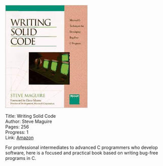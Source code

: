![Book cover](cover.jpg)

Title: Writing Solid Code<br>
Author:	Steve Maguire<br>
Pages:    256<br>
Progress:  1<br>
Link: [Amazon](http://www.amazon.com/Writing-Solid-Microsoft-Programming-Series/dp/1556155514)<br>

For professional intermediates to advanced C programmers who develop software, here is a focused and practical book based on writing bug-free programs in C.
